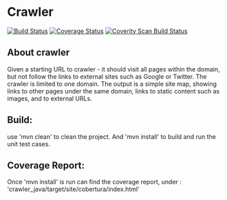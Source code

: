 # Crawler

[![Build Status](https://travis-ci.org/pravreddy/crawler_java.svg)](https://travis-ci.org/pravreddy/crawler_java)
[![Coverage Status](https://coveralls.io/repos/github/pravreddy/crawler_java/badge.svg?branch=master)](https://coveralls.io/github/pravreddy/crawler_java?branch=master)
<a href="https://scan.coverity.com/projects/pravreddy-crawler_java">
  <img alt="Coverity Scan Build Status"
       src="https://scan.coverity.com/projects/9417/badge.svg"/>
</a>


About crawler
-------------
Given a starting URL to crawler - it should visit all pages within the 
domain, but not follow the links to external sites such as Google or Twitter.
The crawler is limited to one domain.
The output is a simple site map, showing links to other pages under the 
same domain, links to static content such as images, and to external URLs.

Build:
------
use 'mvn clean' to clean the project.
And 'mvn install' to build and run the unit test cases.

Coverage Report:
----------------
Once 'mvn install' is run can find the coverage report,
under :   'crawler_java/target/site/cobertura/index.html'
